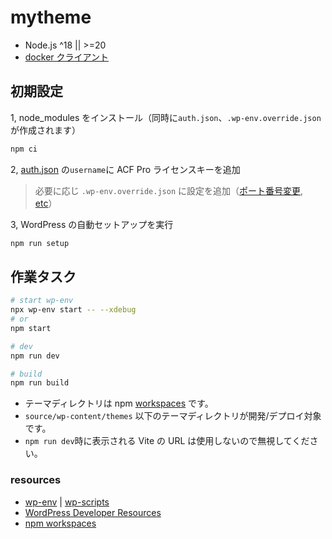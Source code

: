 # mytheme

- Node.js ^18 || >=20
- [docker クライアント](https://www.docker.com/get-started)

## 初期設定

1, node_modules をインストール（同時に`auth.json`、`.wp-env.override.json`が作成されます）

```sh
npm ci
```

2, [auth.json](https://www.advancedcustomfields.com/resources/installing-acf-pro-with-composer/) の`username`に ACF Pro ライセンスキーを追加

> 必要に応じ `.wp-env.override.json` に設定を追加（[ポート番号変更](https://github.com/WordPress/gutenberg/tree/HEAD/packages/env#custom-port-numbers), [etc](https://github.com/WordPress/gutenberg/tree/HEAD/packages/env#examples)）

3, WordPress の自動セットアップを実行

```sh
npm run setup
```

## 作業タスク

```sh
# start wp-env
npx wp-env start -- --xdebug
# or
npm start

# dev
npm run dev

# build
npm run build
```

- テーマディレクトリは npm [workspaces](https://docs.npmjs.com/cli/v7/using-npm/workspaces) です。
- `source/wp-content/themes` 以下のテーマディレクトリが開発/デプロイ対象です。
- `npm run dev`時に表示される Vite の URL は使用しないので無視してください。

### resources

- [wp-env](https://github.com/WordPress/gutenberg/tree/HEAD/packages/env#readme) | [wp-scripts](https://developer.wordpress.org/block-editor/reference-guides/packages/packages-scripts/)
- [WordPress Developer Resources](https://developer.wordpress.org/)
- [npm workspaces](https://docs.npmjs.com/cli/v10/using-npm/workspaces)
